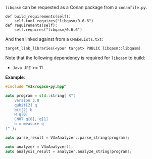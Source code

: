 `libqasm` can be requested as a Conan package from a `conanfile.py`.

```
def build_requirements(self):
    self.tool_requires("libqasm/0.6.6")
def requirements(self):
    self.requires("libqasm/0.6.6")
```

And then linked against from a `CMakeLists.txt`:

```
target_link_libraries(<your target> PUBLIC libqasm::libqasm)
```

Note that the following dependency is required for `libqasm` to build:

* `Java JRE` >= 11

**Example**:

```cpp
#include "v3x/cqasm-py.hpp"

auto program = std::string{ R"(
    version 3.0
    qubit[2] q
    bit[2] b
    H q[0]
    CNOT q[0], q[1]
    b = measure q
)" };

auto parse_result = V3xAnalyzer::parse_string(program);

auto analyzer = V3xAnalyzer();
auto analysis_result = analyzer.analyze_string(program);
```
